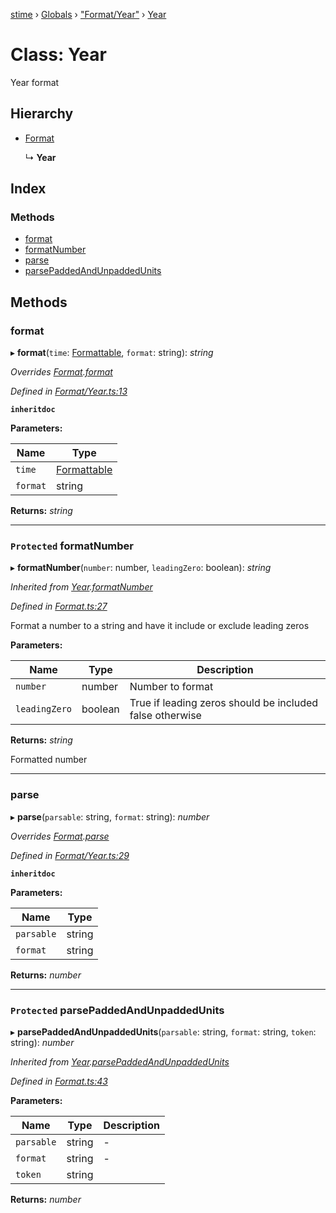 [stime](../README.md) › [Globals](../globals.md) › ["Format/Year"](../modules/_format_year_.md) › [Year](_format_year_.year.md)

# Class: Year

Year format

## Hierarchy

* [Format](_format_.format.md)

  ↳ **Year**

## Index

### Methods

* [format](_format_year_.year.md#format)
* [formatNumber](_format_year_.year.md#protected-formatnumber)
* [parse](_format_year_.year.md#parse)
* [parsePaddedAndUnpaddedUnits](_format_year_.year.md#protected-parsepaddedandunpaddedunits)

## Methods

###  format

▸ **format**(`time`: [Formattable](_formattable_.formattable.md), `format`: string): *string*

*Overrides [Format](_format_.format.md).[format](_format_.format.md#abstract-format)*

*Defined in [Format/Year.ts:13](https://github.com/TerenceJefferies/STime/blob/e560a22/src/Format/Year.ts#L13)*

**`inheritdoc`** 

**Parameters:**

Name | Type |
------ | ------ |
`time` | [Formattable](_formattable_.formattable.md) |
`format` | string |

**Returns:** *string*

___

### `Protected` formatNumber

▸ **formatNumber**(`number`: number, `leadingZero`: boolean): *string*

*Inherited from [Year](_format_year_.year.md).[formatNumber](_format_year_.year.md#protected-formatnumber)*

*Defined in [Format.ts:27](https://github.com/TerenceJefferies/STime/blob/e560a22/src/Format.ts#L27)*

Format a number to a string and have it include or exclude
leading zeros

**Parameters:**

Name | Type | Description |
------ | ------ | ------ |
`number` | number | Number to format |
`leadingZero` | boolean | True if leading zeros should be included false otherwise |

**Returns:** *string*

Formatted number

___

###  parse

▸ **parse**(`parsable`: string, `format`: string): *number*

*Overrides [Format](_format_.format.md).[parse](_format_.format.md#abstract-parse)*

*Defined in [Format/Year.ts:29](https://github.com/TerenceJefferies/STime/blob/e560a22/src/Format/Year.ts#L29)*

**`inheritdoc`** 

**Parameters:**

Name | Type |
------ | ------ |
`parsable` | string |
`format` | string |

**Returns:** *number*

___

### `Protected` parsePaddedAndUnpaddedUnits

▸ **parsePaddedAndUnpaddedUnits**(`parsable`: string, `format`: string, `token`: string): *number*

*Inherited from [Year](_format_year_.year.md).[parsePaddedAndUnpaddedUnits](_format_year_.year.md#protected-parsepaddedandunpaddedunits)*

*Defined in [Format.ts:43](https://github.com/TerenceJefferies/STime/blob/e560a22/src/Format.ts#L43)*

**Parameters:**

Name | Type | Description |
------ | ------ | ------ |
`parsable` | string | - |
`format` | string | - |
`token` | string |   |

**Returns:** *number*
